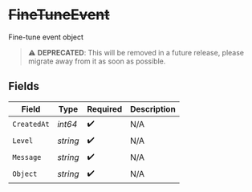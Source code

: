# ~~FineTuneEvent~~

Fine-tune event object

> :warning: **DEPRECATED**: This will be removed in a future release, please migrate away from it as soon as possible.


## Fields

| Field              | Type               | Required           | Description        |
| ------------------ | ------------------ | ------------------ | ------------------ |
| `CreatedAt`        | *int64*            | :heavy_check_mark: | N/A                |
| `Level`            | *string*           | :heavy_check_mark: | N/A                |
| `Message`          | *string*           | :heavy_check_mark: | N/A                |
| `Object`           | *string*           | :heavy_check_mark: | N/A                |